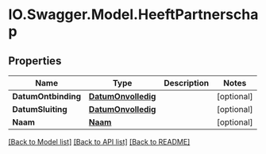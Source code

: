 # IO.Swagger.Model.HeeftPartnerschap
## Properties

Name | Type | Description | Notes
------------ | ------------- | ------------- | -------------
**DatumOntbinding** | [**DatumOnvolledig**](DatumOnvolledig.md) |  | [optional] 
**DatumSluiting** | [**DatumOnvolledig**](DatumOnvolledig.md) |  | [optional] 
**Naam** | [**Naam**](Naam.md) |  | [optional] 

[[Back to Model list]](../README.md#documentation-for-models) [[Back to API list]](../README.md#documentation-for-api-endpoints) [[Back to README]](../README.md)

